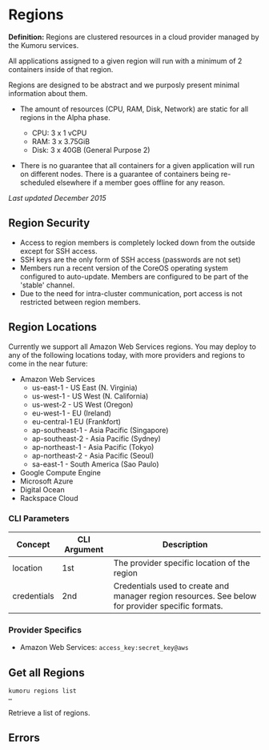 # Regions

**Definition:** Regions are clustered resources in a cloud provider managed by the Kumoru services.

All applications assigned to a given region will run with a minimum of 2 containers inside of that region.

Regions are designed to be abstract and we purposly present minimal information about them.

- The amount of resources (CPU, RAM, Disk, Network) are static for all regions in the Alpha phase.
    - CPU: 3 x 1 vCPU
    - RAM: 3 x 3.75GiB
    - Disk: 3 x 40GB (General Purpose 2)

- There is no guarantee that all containers for a given application will run on different nodes. There is a guarantee of containers being re-scheduled elsewhere if a member goes offline for any reason.

_Last updated December 2015_

## Region Security

 - Access to region members is completely locked down from the outside except for SSH access.
 - SSH keys are the only form of SSH access (passwords are not set)
 - Members run a recent version of the CoreOS operating system configured to auto-update. Members are configured to be part of the 'stable' channel.
 - Due to the need for intra-cluster communication, port access is not restricted between region members.

## Region Locations

Currently we support all Amazon Web Services regions.  You may deploy to any of the following locations today, with more providers and regions to come in the near future:

- Amazon Web Services
    - us-east-1 - US East (N. Virginia)
    - us-west-1 - US West (N. California)
    - us-west-2 - US West (Oregon)
    - eu-west-1 - EU (Ireland)
    - eu-central-1 EU (Frankfort)
    - ap-southeast-1 - Asia Pacific (Singapore)
    - ap-southeast-2 - Asia Pacific (Sydney)
    - ap-northeast-1 - Asia Pacific (Tokyo)
    - ap-northeast-2 - Asia Pacific (Seoul)
    - sa-east-1 - South America (Sao Paulo)
- Google Compute Engine
- Microsoft Azure
- Digital Ocean
- Rackspace Cloud

### CLI Parameters
Concept | CLI Argument | Description
------- | ---------- | -----------
location | 1st  | The provider specific location of the region
credentials | 2nd | Credentials used to create and manager region resources. See below for provider specific formats.

### Provider Specifics

- Amazon Web Services: `access_key:secret_key@aws`

## Get all Regions

```shell
kumoru regions list
…
```

Retrieve a list of regions.

## Errors
